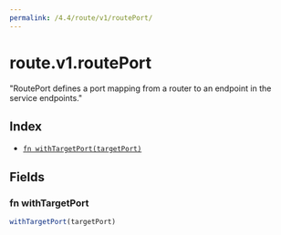 ```yaml
---
permalink: /4.4/route/v1/routePort/
---
```


# route.v1.routePort

"RoutePort defines a port mapping from a router to an endpoint in the service endpoints."

## Index

* [`fn withTargetPort(targetPort)`](#fn-withtargetport)

## Fields

### fn withTargetPort

```ts
withTargetPort(targetPort)
```

